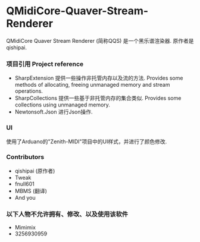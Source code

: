 # QMidiCore-Quaver-Stream-Renderer
QMidiCore Quaver Stream Renderer (简称QQS) 是一个黑乐谱渲染器. 原作者是qishipai.

### 项目引用 Project reference
- SharpExtension 提供一些操作非托管内存以及流的方法. Provides some methods of allocating, freeing unmanaged memory and stream operations.
- SharpCollections 提供一些基于非托管内存的集合类似. Provides some collections using unmanaged memory.
- Newtonsoft.Json 进行Json操作.

### UI
使用了Arduano的"Zenith-MIDI"项目中的UI样式，并进行了颜色修改.

### Contributors
- qishipai (原作者)
- Tweak
- fnull601
- MBMS (翻译)
- And you

### 以下人物不允许拥有、修改、以及使用该软件
- Mimimix
- 3256930959
